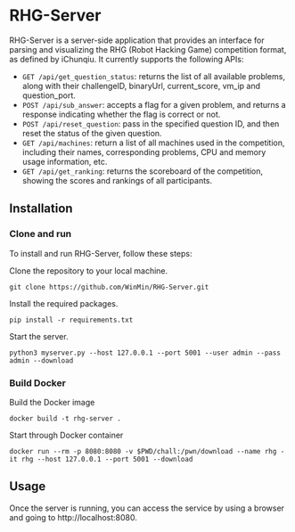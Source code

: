 # RHG-Server

RHG-Server is a server-side application that provides an interface for parsing and visualizing the RHG (Robot Hacking Game) competition format, as defined by iChunqiu. It currently supports the following APIs:

- `GET /api/get_question_status`: returns the list of all available problems, along with their challengeID, binaryUrl, current_score, vm_ip and question_port.
- `POST /api/sub_answer`: accepts a flag for a given problem, and returns a response indicating whether the flag is correct or not.
- `POST /api/reset_question`: pass in the specified question ID, and then reset the status of the given question.
- `GET /api/machines`: return a list of all machines used in the competition, including their names, corresponding problems, CPU and memory usage information, etc.
- `GET /api/get_ranking`: returns the scoreboard of the competition, showing the scores and rankings of all participants.

## Installation
### Clone and run
To install and run RHG-Server, follow these steps:

Clone the repository to your local machine.

`git clone https://github.com/WinMin/RHG-Server.git`

Install the required packages.

`pip install -r requirements.txt`

Start the server.

`python3 myserver.py --host 127.0.0.1 --port 5001 --user admin --pass admin --download`

### Build Docker
Build the Docker image

`docker build -t rhg-server .`

Start through Docker container

`docker run --rm -p 8080:8080 -v $PWD/chall:/pwn/download --name rhg -it rhg --host 127.0.0.1 --port 5001 --download`

## Usage

Once the server is running, you can access the service by using a browser and going to http://localhost:8080.
